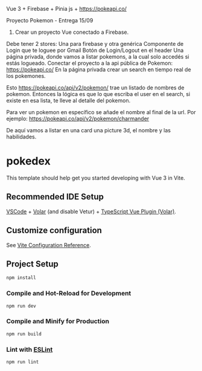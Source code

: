 Vue 3 + Firebase + Pinia js + https://pokeapi.co/

Proyecto Pokemon - Entrega 15/09

1) Crear un proyecto Vue conectado a Firebase.

Debe tener 2 stores: Una para firebase y otra genérica
Componente de Login que te loguee por Gmail
Botón de Login/Logout en el header
Una página privada, donde vamos a listar pokemons, a la cual solo accedés si estás logueado.
Conectar el proyecto a la api pública de Pokemon: https://pokeapi.co/
En la página privada crear un search en tiempo real de los pokemones.

Esto https://pokeapi.co/api/v2/pokemon/ trae un listado de nombres de pokemon. Entonces la lógica es que lo que escriba el user en el search, si existe en esa lista, te lleve al detalle del pokemon.

Para ver un pokemon en específico se añade el nombre al final de la url. Por ejemplo: https://pokeapi.co/api/v2/pokemon/charmander

De aquí vamos a listar en una card una picture 3d, el nombre y las habilidades.



# pokedex

This template should help get you started developing with Vue 3 in Vite.

## Recommended IDE Setup

[VSCode](https://code.visualstudio.com/) + [Volar](https://marketplace.visualstudio.com/items?itemName=Vue.volar) (and disable Vetur) + [TypeScript Vue Plugin (Volar)](https://marketplace.visualstudio.com/items?itemName=Vue.vscode-typescript-vue-plugin).

## Customize configuration

See [Vite Configuration Reference](https://vitejs.dev/config/).

## Project Setup

```sh
npm install
```

### Compile and Hot-Reload for Development

```sh
npm run dev
```

### Compile and Minify for Production

```sh
npm run build
```

### Lint with [ESLint](https://eslint.org/)

```sh
npm run lint
```
